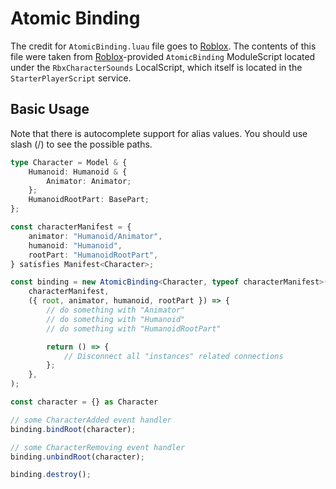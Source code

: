 # Atomic Binding

The credit for `AtomicBinding.luau` file goes to [Roblox](https://www.roblox.com).
The contents of this file were taken from [Roblox](https://www.roblox.com)-provided `AtomicBinding` ModuleScript located under the `RbxCharacterSounds` LocalScript, which itself is located in the `StarterPlayerScript` service.

## Basic Usage

Note that there is autocomplete support for alias values.
You should use slash (/) to see the possible paths.

```ts
type Character = Model & {
	Humanoid: Humanoid & {
		Animator: Animator;
	};
	HumanoidRootPart: BasePart;
};

const characterManifest = {
	animator: "Humanoid/Animator",
	humanoid: "Humanoid",
	rootPart: "HumanoidRootPart",
} satisfies Manifest<Character>;

const binding = new AtomicBinding<Character, typeof characterManifest>(
	characterManifest,
	({ root, animator, humanoid, rootPart }) => {
		// do something with "Animator"
		// do something with "Humanoid"
		// do something with "HumanoidRootPart"

		return () => {
			// Disconnect all "instances" related connections
		};
	},
);

const character = {} as Character

// some CharacterAdded event handler
binding.bindRoot(character);

// some CharacterRemoving event handler
binding.unbindRoot(character);

binding.destroy();

```
